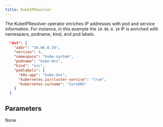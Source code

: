 ```yaml
---
title: KubeIPResolver
---
```


The KubeIPResolver operator enriches IP addresses with pod and service
information. For instance, in this example the `10.96.0.10` IP is enriched with
namespace, podname, kind, and pod labels.

```json
  "dst": {
    "addr": "10.96.0.10",
    "version": 4,
    "namespace": "kube-system",
    "podname": "kube-dns",
    "kind": "svc",
    "podlabels": {
      "k8s-app": "kube-dns",
      "kubernetes.io/cluster-service": "true",
      "kubernetes.io/name": "CoreDNS"
    }
  }
```

## Parameters

None
